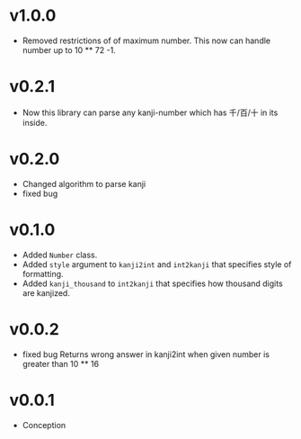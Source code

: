 # v1.0.0
- Removed restrictions of of maximum number. This now can handle number up to 10 ** 72 -1.

# v0.2.1
- Now this library can parse any kanji-number which has 千/百/十 in its inside.

# v0.2.0
- Changed algorithm to parse kanji
- fixed bug

# v0.1.0
- Added `Number` class.
- Added `style` argument to `kanji2int` and `int2kanji` that specifies style of formatting.
- Added `kanji_thousand` to `int2kanji` that specifies how thousand digits are kanjized.

# v0.0.2
- fixed bug Returns wrong answer in kanji2int when given number is greater than 10 ** 16

# v0.0.1
- Conception